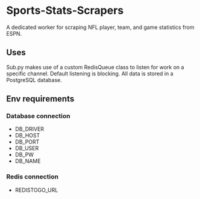 # Sports-Stats-Scrapers

A dedicated worker for scraping NFL player, team, and game statistics from ESPN.

## Uses

Sub.py makes use of a custom RedisQueue class to listen for work on a specific channel. Default listening is blocking. All data is stored in a PostgreSQL database.

## Env requirements

### Database connection
- DB_DRIVER
- DB_HOST
- DB_PORT
- DB_USER
- DB_PW
- DB_NAME

### Redis connection
- REDISTOGO_URL
